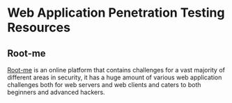 # Web Application Penetration Testing Resources

## Root-me

[Root-me](https://www.root-me.org/?lang=en) is an online platform that contains challenges for a vast majority of different areas in security, it has a huge amount of various web application challenges both for web servers and web clients and caters to both beginners and advanced hackers.